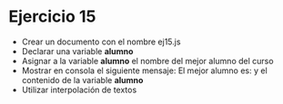 # Ejercicio 15

- Crear un documento con el nombre ej15.js
- Declarar una variable **alumno**
- Asignar a la variable **alumno** el nombre del mejor alumno del curso
- Mostrar en consola el siguiente mensaje: El mejor alumno es: y el contenido de la variable **alumno**
- Utilizar interpolación de textos
